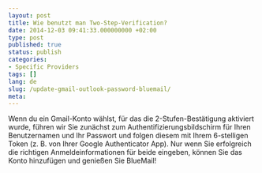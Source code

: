 ```yaml
---
layout: post
title: Wie benutzt man Two-Step-Verification?
date: 2014-12-03 09:41:33.000000000 +02:00
type: post
published: true
status: publish
categories:
- Specific Providers
tags: []
lang: de
slug: /update-gmail-outlook-password-bluemail/
meta:
---
```


Wenn du ein Gmail-Konto wählst, für das die 2-Stufen-Bestätigung aktiviert wurde, führen wir Sie zunächst zum Authentifizierungsbildschirm für Ihren Benutzernamen und Ihr Passwort und folgen diesem mit Ihrem 6-stelligen Token (z. B. von Ihrer Google Authenticator App). Nur wenn Sie erfolgreich die richtigen Anmeldeinformationen für beide eingeben, können Sie das Konto hinzufügen und genießen Sie BlueMail!
